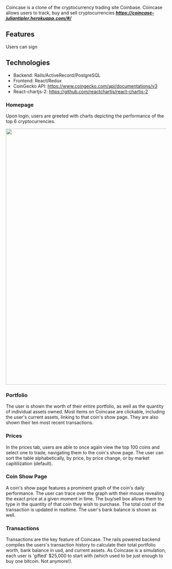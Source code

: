 Coincase is a clone of the cryptocurrency trading site Coinbase. Coincase allows users to track, buy and sell cryptocurrencies
***https://coincase-juliantipler.herokuapp.com/#/***

## Features

Users can sign

## Technologies

* Backend: Rails/ActiveRecord/PostgreSQL
* Frontend: React/Redux
* CoinGecko API: https://www.coingecko.com/api/documentations/v3
* React-chartjs-2: https://github.com/reactchartjs/react-chartjs-2

### Homepage
Upon login, users are greeted with charts depicting the performance of the top 6 cryptocurrencies.

<img src="https://media.giphy.com/media/BReM60ipFoDf6U3Gan/giphy.gif" width="800">

### Portfolio
The user is shown the worth of their entire portfolio, as well as the quantity of individual assets owned. Most items on Coincase are clickable, including the user's current assets, linking to that coin's show page. They are also shown their ten most recent transactions.

### Prices
In the prices tab, users are able to once again view the top 100 coins and select one to trade, navigating them to the coin's show page. The user can sort the table alphabetically, by price, by price change, or by market capitilization (default).

### Coin Show Page
A coin's show page features a prominent graph of the coin's daily performance. The user can trace over the graph with their mouse revealing the exact price at a given moment in time. The buy/sell box allows them to type in the quantity of that coin they wish to purchase. The total cost of the transaction is updated in realtime. The user's bank balance is shown as well.

### Transactions
Transactions are the key feature of Coincase. The rails powered backend compiles the users's transaction history to calculate their total portfolio worth, bank balance in usd, and current assets. As Coincase is a simulation, each user is 'gifted' $25,000 to start with (which used to be just enough to buy one bitcoin. Not anymore!).

